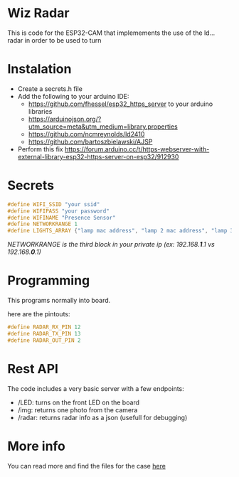 # Wiz Radar

This is code for the ESP32-CAM that implemements the use of the ld... radar in order to be used to turn

# Instalation

- Create a secrets.h file
- Add the following to your arduino IDE:
  - https://github.com/fhessel/esp32_https_server to your arduino libraries
  - https://arduinojson.org/?utm_source=meta&utm_medium=library.properties
  - https://github.com/ncmreynolds/ld2410
  - https://github.com/bartoszbielawski/AJSP
- Perform this fix https://forum.arduino.cc/t/https-webserver-with-external-library-esp32-https-server-on-esp32/912930

# Secrets

```c
#define WIFI_SSID "your ssid"
#define WIFIPASS "your password"
#define WIFINAME "Presence Sensor"
#define NETWORKRANGE 1
#define LIGHTS_ARRAY {"lamp mac address", "lamp 2 mac address", "lamp 3 mac address"}
```

_NETWORKRANGE is the third block in your private ip (ex: 192.168.**1**.1 vs 192.168.**0**.1)_

# Programming

This programs normally into board.

here are the pintouts:

```c
#define RADAR_RX_PIN 12
#define RADAR_TX_PIN 13
#define RADAR_OUT_PIN 2
```

# Rest API

The code includes a very basic server with a few endpoints:

- /LED: turns on the front LED on the board
- /img: returns one photo from the camera
- /radar: returns radar info as a json (usefull for debugging)

# More info

You can read more and find the files for the case [here](https://blog.ignaciodegregori.com/posts/building_a_esp32_precense_sensor)
